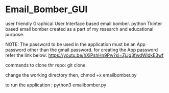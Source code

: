 # Email_Bomber_GUI
user friendly Graphical User Interface based email bomber. 
python Tkinter based email bomber created as a part of my research and educational purpose.

NOTE: The password to be used in the application must be an App password other than the gmail password.
for creating the App password refer the link below:
https://youtu.be/hXiPshHn9Pw?si=ZjJg3fwdWldkE3wf

commands to clone thr repo:
git clone 

change the working directory
then,
chmod +x emailbomber.py

to run the application ;
python3 emailbomber.py
